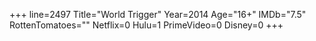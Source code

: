 +++
line=2497
Title="World Trigger"
Year=2014
Age="16+"
IMDb="7.5"
RottenTomatoes=""
Netflix=0
Hulu=1
PrimeVideo=0
Disney=0
+++

